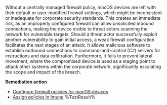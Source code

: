 Without a centrally managed firewall policy, macOS devices are left with their default or user-modified firewall settings, which might be inconsistent or inadequate for corporate security standards. This creates an immediate risk, as an improperly configured firewall can allow unsolicited inbound connections, making the device visible to threat actors scanning the network for vulnerable targets. Should a threat actor successfully exploit another vulnerability to gain initial access, a weak firewall configuration facilitates the next stages of an attack. It allows malicious software to establish outbound connections to command-and-control (C2) servers for instructions and data exfiltration. Furthermore, it fails to prevent lateral movement, where the compromised device is used as a staging point to attack other systems within the corporate network, significantly escalating the scope and impact of the breach.

**Remediation action**

- [Configure firewall policies for macOS devices](https://learn.microsoft.com/intune/intune-service/protect/endpoint-security-firewall-policy?wt.mc_id=zerotrustrecommendations_automation_content_cnl_csasci)
- [Assign policies in Intune](https://learn.microsoft.com/intune/intune-service/configuration/device-profile-assign?wt.mc_id=zerotrustrecommendations_automation_content_cnl_csasci)<!--- Results --->
%TestResult%

